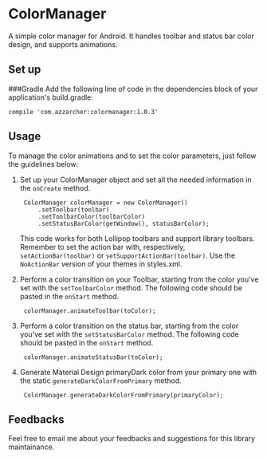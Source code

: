 # ColorManager
A simple color manager for Android. It handles toolbar and status bar color design, and supports animations.

## Set up
###Gradle
Add the following line of code in the dependencies block of your application's build.gradle:<br/>

    compile 'com.azzarcher:colormanager:1.0.3'

## Usage
To manage the color animations and to set the color parameters, just follow the guidelines below:

1. Set up your ColorManager object and set all the needed information in the `onCreate` method.

        ColorManager colorManager = new ColorManager()
            .setToolbar(toolbar)
            .setToolbarColor(toolbarColor)
            .setStatusBarColor(getWindow(), statusBarColor);
    
    This code works for both Lollipop toolbars and support library toolbars. Remember to set the action bar with, respectively, `setActionBar(toolbar)` or `setSupportActionBar(toolbar)`. Use the `NoActionBar` version of your themes in styles.xml.

2. Perform a color transition on your Toolbar, starting from the color you've set with the `setToolbarColor` method. The following code should be pasted in the `onStart` method.<br/>

        colorManager.animateToolbar(toColor);

3. Perform a color transition on the status bar, starting from the color you've set with the `setStatusBarColor` method. The following code should be pasted in the `onStart` method.<br/>

        colorManager.animateStatusBar(toColor);


4. Generate Material Design primaryDark color from your primary one with the static `generateDarkColorFromPrimary` method.<br/>

        ColorManager.generateDarkColorFromPrimary(primaryColor);

## Feedbacks
Feel free to email me about your feedbacks and suggestions for this library maintainance.
